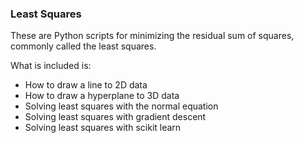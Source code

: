 ### Least Squares

These are Python scripts for minimizing the residual sum of squares, commonly called the least squares.

What is included is:
- How to draw a line to 2D data
- How to draw a hyperplane to 3D data
- Solving least squares with the normal equation
- Solving least squares with gradient descent
- Solving least squares with scikit learn
